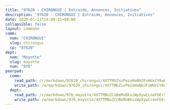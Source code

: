 ```yaml
---
title: "97620 - CHIRONGUI | Entraide, Annonces, Initiatives"
description: "97620 - CHIRONGUI | Entraide, Annonces, Initiatives"
date: 2020-01-11T14:09:21+09:00
collapsible: false
layout: commune
comm:
  nom: "CHIRONGUI"
  slug: chirongui
  cp: "97620"
dept:
  nom: "Mayotte"
  slug: mayotte
  num: "976"
peerpad:
  comm:
    read_path: /r/markdown/97620_chirongui/4XTTMGZsvPezoHaNHJFvWUxCY6wRP4AjMngz4mYzLTuDdYcS2
    write_path: /w/markdown/97620_chirongui/4XTTMGZsvPezoHaNHJFvWUxCY6wRP4AjMngz4mYzLTuDdYcS2-K3TgUUkpycvTaenKwEa5BEUzMNPezMTZxFGJen2U6w4HfvBewrZMkn9RzdX3NSZMd8ZXSqVzPUKTmCTGrKLW3aXwAm2wMatKh2EaNPmLvzi58HQiTaYLo5ZgTmR9ZVGoqk45rHG2
  dept:
    read_path: /r/markdown/976_mayotte/4XTTMBuZCnBeMnBksiWpXywCcoeFbErSwmkzzXCaFr3XCVgL5
    write_path: /w/markdown/976_mayotte/4XTTMBuZCnBeMnBksiWpXywCcoeFbErSwmkzzXCaFr3XCVgL5-K3TgUMkcGV5jdzVqb78DtiVWoL3Y1HCauLnRmkc8TF8xqf3YoBJm7ryZ8n5YPPeiPRtwV7LBqJfDJhKmv8bHaryM4ddGh4NZ3DAEqeGMq2gjS2MuqmkX5sBUBizoNXpJ4gaDPXBK
---
```


